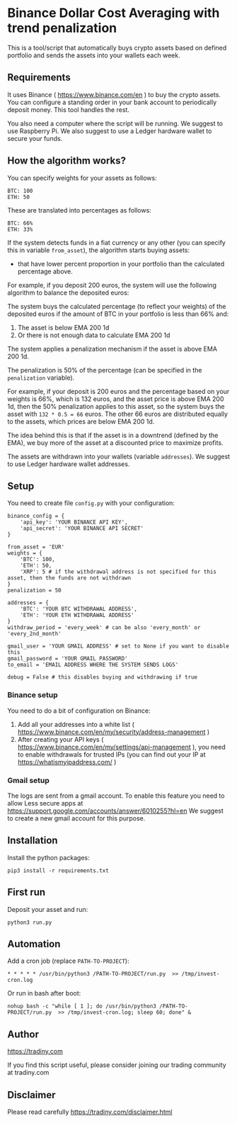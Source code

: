 # Binance Dollar Cost Averaging with trend penalization

This is a tool/script that automatically buys crypto assets based on defined portfolio and sends the assets into your wallets each week.

## Requirements

It uses Binance ( https://www.binance.com/en ) to buy the crypto assets. You can configure a standing order in your bank account to periodically deposit money. This tool handles the rest.

You also need a computer where the script will be running. We suggest to use Raspberry Pi. We also suggest to use a Ledger hardware wallet to secure your funds.

## How the algorithm works?

You can specify weights for your assets as follows:

```
BTC: 100
ETH: 50
```

These are translated into percentages as follows:

```
BTC: 66%
ETH: 33%
```

If the system detects funds in a fiat currency or any other (you can specify this in variable `from_asset`), the algorithm starts buying assets:

* that have lower percent proportion in your portfolio than the calculated percentage above.

For example, if you deposit 200 euros, the system will use the following algorithm to balance the deposited euros:

The system buys the calculated percentage (to reflect your weights) of the deposited euros if the amount of BTC in your portfolio is less than 66% and:

1. The asset is below EMA 200 1d
2. Or there is not enough data to calculate EMA 200 1d

The system applies a penalization mechanism if the asset is above EMA 200 1d.

The penalization is 50% of the percentage (can be specified in the `penalization` variable).

For example, if your deposit is 200 euros and the percentage based on your weights is 66%, which is 132 euros, and the asset price is above EMA 200 1d, then the 50% penalization applies to this asset, so the system buys the asset with `132 * 0.5 = 66` euros. The other 66 euros are distributed equally to the assets, which prices are below EMA 200 1d.

The idea behind this is that if the asset is in a downtrend (defined by the EMA), we buy more of the asset at a discounted price to maximize profits.

The assets are withdrawn into your wallets (variable `addresses`). We suggest to use Ledger hardware wallet addresses.

## Setup

You need to create file `config.py` with your configuration:

```
binance_config = {
    'api_key': 'YOUR BINANCE API KEY',
    'api_secret': 'YOUR BINANCE API SECRET'
}

from_asset = 'EUR'
weights = {
    'BTC': 100,
    'ETH': 50,
    'XRP': 5 # if the withdrawal address is not specified for this asset, then the funds are not withdrawn
}
penalization = 50

addresses = {
    'BTC': 'YOUR BTC WITHDRAWAL ADDRESS',
    'ETH': 'YOUR ETH WITHDRAWAL ADDRESS'
}
withdraw_period = 'every_week' # can be also 'every_month' or 'every_2nd_month'

gmail_user = 'YOUR GMAIL ADDRESS' # set to None if you want to disable this
gmail_password = 'YOUR GMAIL PASSWORD'
to_email = 'EMAIL ADDRESS WHERE THE SYSTEM SENDS LOGS'

debug = False # this disables buying and withdrawing if true
```

### Binance setup

You need to do a bit of configuration on Binance:

1. Add all your addresses into a white list ( https://www.binance.com/en/my/security/address-management )
2. After creating your API keys ( https://www.binance.com/en/my/settings/api-management ), you need to enable withdrawals for trusted IPs (you can find out your IP at https://whatismyipaddress.com/ )

### Gmail setup

The logs are sent from a gmail account. To enable this feature you need to allow Less secure apps at https://support.google.com/accounts/answer/6010255?hl=en
We suggest to create a new gmail account for this purpose.

## Installation

Install the python packages:

```
pip3 install -r requirements.txt
```

## First run

Deposit your asset and run:

```
python3 run.py
```

## Automation

Add a cron job (replace `PATH-TO-PROJECT`):

```
* * * * * /usr/bin/python3 /PATH-TO-PROJECT/run.py  >> /tmp/invest-cron.log
```

Or run in bash after boot:

```
nohup bash -c "while [ 1 ]; do /usr/bin/python3 /PATH-TO-PROJECT/run.py  >> /tmp/invest-cron.log; sleep 60; done" &
```

## Author

https://tradiny.com

If you find this script useful, please consider joining our trading community at tradiny.com

## Disclaimer

Please read carefully https://tradiny.com/disclaimer.html


